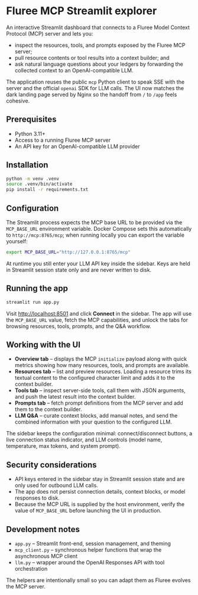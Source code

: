 # Fluree MCP Streamlit explorer

An interactive Streamlit dashboard that connects to a Fluree Model Context
Protocol (MCP) server and lets you:

- inspect the resources, tools, and prompts exposed by the Fluree MCP server;
- pull resource contents or tool results into a context builder; and
- ask natural language questions about your ledgers by forwarding the collected
  context to an OpenAI-compatible LLM.

The application reuses the public `mcp` Python client to speak SSE with the
server and the official `openai` SDK for LLM calls. The UI now matches the dark
landing page served by Nginx so the handoff from `/` to `/app` feels cohesive.

## Prerequisites

- Python 3.11+
- Access to a running Fluree MCP server
- An API key for an OpenAI-compatible LLM provider

## Installation

```bash
python -m venv .venv
source .venv/bin/activate
pip install -r requirements.txt
```

## Configuration

The Streamlit process expects the MCP base URL to be provided via the
`MCP_BASE_URL` environment variable. Docker Compose sets this automatically to
`http://mcp:8765/mcp`; when running locally you can export the variable yourself:

```bash
export MCP_BASE_URL="http://127.0.0.1:8765/mcp"
```

At runtime you still enter your LLM API key inside the sidebar. Keys are held in
Streamlit session state only and are never written to disk.

## Running the app

```bash
streamlit run app.py
```

Visit <http://localhost:8501> and click **Connect** in the sidebar. The app will
use the `MCP_BASE_URL` value, fetch the MCP capabilities, and unlock the tabs
for browsing resources, tools, prompts, and the Q&A workflow.

## Working with the UI

- **Overview tab** – displays the MCP `initialize` payload along with quick
  metrics showing how many resources, tools, and prompts are available.
- **Resources tab** – list and preview resources. Loading a resource trims its
  textual content to the configured character limit and adds it to the context
  builder.
- **Tools tab** – inspect server-side tools, call them with JSON arguments, and
  push the latest result into the context builder.
- **Prompts tab** – fetch prompt definitions from the MCP server and add them to
  the context builder.
- **LLM Q&A** – curate context blocks, add manual notes, and send the combined
  information with your question to the configured LLM.

The sidebar keeps the configuration minimal: connect/disconnect buttons, a live
connection status indicator, and LLM controls (model name, temperature, max
tokens, and system prompt).

## Security considerations

- API keys entered in the sidebar stay in Streamlit session state and are only
  used for outbound LLM calls.
- The app does not persist connection details, context blocks, or model
  responses to disk.
- Because the MCP URL is supplied by the host environment, verify the value of
  `MCP_BASE_URL` before launching the UI in production.

## Development notes

- `app.py` – Streamlit front-end, session management, and theming
- `mcp_client.py` – synchronous helper functions that wrap the asynchronous MCP
  client
- `llm.py` – wrapper around the OpenAI Responses API with tool orchestration

The helpers are intentionally small so you can adapt them as Fluree evolves the
MCP server.

